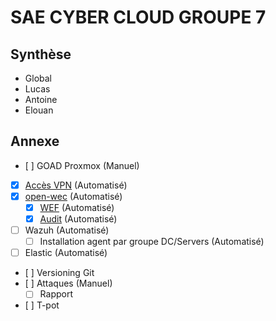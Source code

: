 # SAE CYBER CLOUD GROUPE 7

## Synthèse
- Global
- Lucas
- Antoine
- Elouan

## Annexe
- [ ] GOAD Proxmox (Manuel)
- [x] [Accès VPN](CR/vpn.md) (Automatisé)
- [x] [open-wec](CR/openwec.md) (Automatisé)
	- [x] [WEF](CR/wef.md) (Automatisé)
	- [x] [Audit](CR/audit.md) (Automatisé)
- [ ] Wazuh (Automatisé)
	- [ ] Installation agent par groupe DC/Servers (Automatisé)
- [ ] Elastic (Automatisé)
- [ ] Versioning Git
- [ ] Attaques (Manuel)
	- [ ] Rapport
- [ ] T-pot
